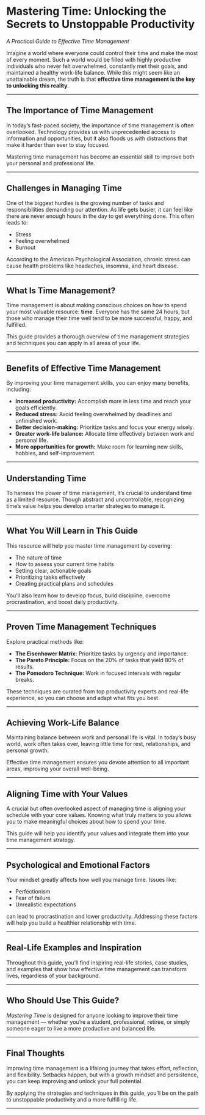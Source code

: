 # Mastering Time: Unlocking the Secrets to Unstoppable Productivity

*A Practical Guide to Effective Time Management*

Imagine a world where everyone could control their time and make the most of every moment. Such a world would be filled with highly productive individuals who never felt overwhelmed, constantly met their goals, and maintained a healthy work-life balance. While this might seem like an unattainable dream, the truth is that **effective time management is the key to unlocking this reality**.

---

## The Importance of Time Management

In today’s fast-paced society, the importance of time management is often overlooked. Technology provides us with unprecedented access to information and opportunities, but it also floods us with distractions that make it harder than ever to stay focused.

Mastering time management has become an essential skill to improve both your personal and professional life.

---

## Challenges in Managing Time

One of the biggest hurdles is the growing number of tasks and responsibilities demanding our attention. As life gets busier, it can feel like there are never enough hours in the day to get everything done. This often leads to:

* Stress
* Feeling overwhelmed
* Burnout

According to the American Psychological Association, chronic stress can cause health problems like headaches, insomnia, and heart disease.

---

## What Is Time Management?

Time management is about making conscious choices on how to spend your most valuable resource: **time**. Everyone has the same 24 hours, but those who manage their time well tend to be more successful, happy, and fulfilled.

This guide provides a thorough overview of time management strategies and techniques you can apply in all areas of your life.

---

## Benefits of Effective Time Management

By improving your time management skills, you can enjoy many benefits, including:

* **Increased productivity:** Accomplish more in less time and reach your goals efficiently.
* **Reduced stress:** Avoid feeling overwhelmed by deadlines and unfinished work.
* **Better decision-making:** Prioritize tasks and focus your energy wisely.
* **Greater work-life balance:** Allocate time effectively between work and personal life.
* **More opportunities for growth:** Make room for learning new skills, hobbies, and self-improvement.

---

## Understanding Time

To harness the power of time management, it’s crucial to understand time as a limited resource. Though abstract and uncontrollable, recognizing time’s value helps you develop smarter strategies to manage it.

---

## What You Will Learn in This Guide

This resource will help you master time management by covering:

* The nature of time
* How to assess your current time habits
* Setting clear, actionable goals
* Prioritizing tasks effectively
* Creating practical plans and schedules

You’ll also learn how to develop focus, build discipline, overcome procrastination, and boost daily productivity.

---

## Proven Time Management Techniques

Explore practical methods like:

* **The Eisenhower Matrix:** Prioritize tasks by urgency and importance.
* **The Pareto Principle:** Focus on the 20% of tasks that yield 80% of results.
* **The Pomodoro Technique:** Work in focused intervals with regular breaks.

These techniques are curated from top productivity experts and real-life experience, so you can choose and adapt what fits you best.

---

## Achieving Work-Life Balance

Maintaining balance between work and personal life is vital. In today’s busy world, work often takes over, leaving little time for rest, relationships, and personal growth.

Effective time management ensures you devote attention to all important areas, improving your overall well-being.

---

## Aligning Time with Your Values

A crucial but often overlooked aspect of managing time is aligning your schedule with your core values. Knowing what truly matters to you allows you to make meaningful choices about how to spend your time.

This guide will help you identify your values and integrate them into your time management strategy.

---

## Psychological and Emotional Factors

Your mindset greatly affects how well you manage time. Issues like:

* Perfectionism
* Fear of failure
* Unrealistic expectations

can lead to procrastination and lower productivity. Addressing these factors will help you build a healthier relationship with time.

---

## Real-Life Examples and Inspiration

Throughout this guide, you’ll find inspiring real-life stories, case studies, and examples that show how effective time management can transform lives, regardless of your background.

---

## Who Should Use This Guide?

*Mastering Time* is designed for anyone looking to improve their time management — whether you’re a student, professional, retiree, or simply someone eager to live a more productive and balanced life.

---

## Final Thoughts

Improving time management is a lifelong journey that takes effort, reflection, and flexibility. Setbacks happen, but with a growth mindset and persistence, you can keep improving and unlock your full potential.

By applying the strategies and techniques in this guide, you’ll be on the path to unstoppable productivity and a more fulfilling life.

---

